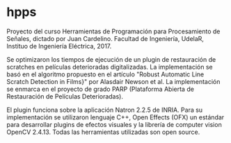 # hpps

Proyecto del curso Herramientas de Programación para Procesamiento de Señales, dictado por Juan Cardelino.
Facultad de Ingeniería, UdelaR, Instituo de Ingeniería Eléctrica, 2017.

Se optimizaron los tiempos de ejecución de un plugin de restauración de scratches en películas deterioradas digitalizadas. La implementación se basó en el algoritmo propuesto en el artículo "Robust Automatic Line Scratch Detection in Films}" por Alasdair Newson et al. La implementación se enmarca en el proyecto de grado PARP (Plataforma Abierta de Restauración de Películas Deterioradas).

El plugin funciona sobre la aplicación Natron 2.2.5 de INRIA. Para su implementación se utilizaron lenguaje C++, Open Effects (OFX) un estándar para desarrollar plugins de efectos visuales y la librería de computer vision OpenCV 2.4.13. Todas las herramientas utilizadas son open source.

